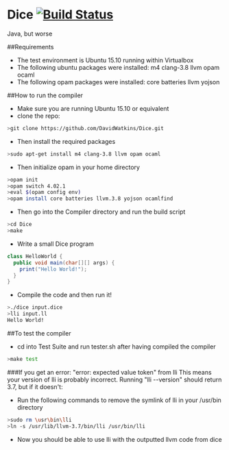 # Dice [![Build Status](https://travis-ci.org/DavidWatkins/Dice.svg?branch=master)](https://travis-ci.org/DavidWatkins/Dice)
Java, but worse

##Requirements
- The test environment is Ubuntu 15.10 running within Virtualbox
- The following ubuntu packages were installed:
  m4 clang-3.8 llvm opam ocaml
- The following opam packages were installed:
  core batteries llvm yojson


##How to run the compiler
- Make sure you are running Ubuntu 15.10 or equivalent
- clone the repo:
```bash
>git clone https://github.com/DavidWatkins/Dice.git
```
- Then install the required packages
```bash
>sudo apt-get install m4 clang-3.8 llvm opam ocaml
```
- Then initialize opam in your home directory
```bash
>opam init
>opam switch 4.02.1
>eval $(opam config env)
>opam install core batteries llvm.3.8 yojson ocamlfind
```
- Then go into the Compiler directory and run the build script
```bash
>cd Dice
>make
```

- Write a small Dice program
```java
class HelloWorld {
  public void main(char[][] args) {
    print("Hello World!");
  }
}
```

- Compile the code and then run it!
```bash
>./dice input.dice
>lli input.ll
Hello World!
```

##To test the compiler
- cd into Test Suite and run tester.sh after having compiled the compiler
```bash
>make test
```

###If you get an error: "error: expected value token" from lli
This means your version of lli is probably incorrect. Running "lli --version" should return 3.7, but if it doesn't:
- Run the following commands to remove the symlink of lli in your /usr/bin directory
```bash
>sudo rm \usr\bin\lli
>ln -s /usr/lib/llvm-3.7/bin/lli /usr/bin/lli
```
- Now you should be able to use lli with the outputted llvm code from dice

